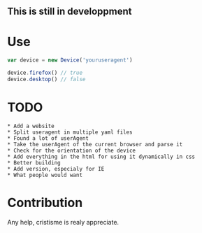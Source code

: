 This is still in developpment
---
Use
===

```javascript
var device = new Device('youruseragent')

device.firefox() // true
device.desktop() // false
```

TODO
====
    * Add a website
    * Split useragent in multiple yaml files
    * Found a lot of userAgent
    * Take the userAgent of the current browser and parse it
    * Check for the orientation of the device
    * Add everything in the html for using it dynamically in css
    * Better building
    * Add version, especialy for IE
    * What people would want

Contribution
============

Any help, cristisme is realy appreciate.
